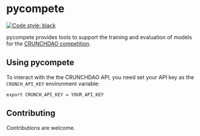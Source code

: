 # pycompete

[![Code style: black](https://img.shields.io/badge/code%20style-black-000000.svg)](https://github.com/psf/black)

pycompete provides tools to support the training and evaluation of models for the [CRUNCHDAO competition](https://www.crunchdao.com/).

## Using pycompete

To interact with the the CRUNCHDAO API, you need set your API key as the `CRUNCH_API_KEY` environment variable:

`export CRUNCH_API_KEY = YOUR_API_KEY`


## Contributing

Contributions are welcome.